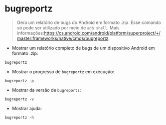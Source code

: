 # bugreportz

> Gera um relatório de bugs do Android em formato .zip.
> Esse comando só pode ser utilizado por meio de  `adb shell`.
> Mais informações:<https://cs.android.com/android/platform/superproject/+/master:frameworks/native/cmds/bugreportz>.

- Mostrar um relatório completo de bugs de um dispositivo Android em formato .zip:

`bugreportz`

- Mostrar o progresso de `bugreportz` em execução:

`bugreportz -p`

- Mostrar da versão de `bugreportz`:

`bugreportz -v`

- Mostrar ajuda:

`bugreportz -h`
